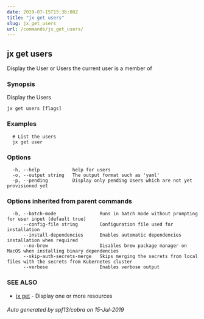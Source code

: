 ```yaml
---
date: 2019-07-15T15:36:08Z
title: "jx get users"
slug: jx_get_users
url: /commands/jx_get_users/
---
```

## jx get users

Display the User or Users the current user is a member of

### Synopsis

Display the Users

```
jx get users [flags]
```

### Examples

```
  # List the users
  jx get user
```

### Options

```
  -h, --help            help for users
  -o, --output string   The output format such as 'yaml'
  -p, --pending         Display only pending Users which are not yet provisioned yet
```

### Options inherited from parent commands

```
  -b, --batch-mode                Runs in batch mode without prompting for user input (default true)
      --config-file string        Configuration file used for installation
      --install-dependencies      Enables automatic dependencies installation when required
      --no-brew                   Disables brew package manager on MacOS when installing binary dependencies
      --skip-auth-secrets-merge   Skips merging the secrets from local files with the secrets from Kubernetes cluster
      --verbose                   Enables verbose output
```

### SEE ALSO

* [jx get](/commands/jx_get/)	 - Display one or more resources

###### Auto generated by spf13/cobra on 15-Jul-2019
